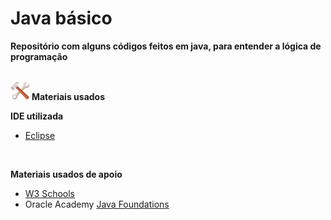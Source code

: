 <h1>Java básico</h1>

**Repositório com alguns códigos feitos em java, para entender a lógica de programação**

<br> <img src="https://github.com/Miguel1DM/Java/blob/main/img/ferramenta2.png" width ="30px"/>   **Materiais usados**

**IDE utilizada**
* [Eclipse](https://eclipseide.org/)
<br>

**Materiais usados de apoio**
* [W3 Schools](https://www.w3schools.com/)
* Oracle Academy [Java Foundations](https://academy.oracle.com/pt-br/solutions-curriculum-java.html#java2-tab)
